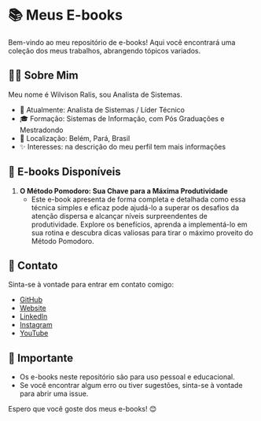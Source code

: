 # 📚 Meus E-books

Bem-vindo ao meu repositório de e-books! Aqui você encontrará uma coleção dos meus trabalhos, abrangendo tópicos variados.

## 👨‍💻 Sobre Mim

Meu nome é Wilvison Ralis, sou Analista de Sistemas.

- 💼 Atualmente: Analista de Sistemas / Líder Técnico
- 🎓 Formação: Sistemas de Informação, com Pós Graduações e Mestradondo
- 📍 Localização: Belém, Pará, Brasil
- ✨ Interesses: na descrição do meu perfil tem mais informações

## 📖 E-books Disponíveis

1.  **O Método Pomodoro: Sua Chave para a Máxima Produtividade**
    -   Este e-book apresenta de forma completa e detalhada como essa técnica simples e eficaz pode ajudá-lo a superar os desafios da atenção dispersa e alcançar níveis surpreendentes de produtividade. Explore os benefícios, aprenda a implementá-lo em sua rotina e descubra dicas valiosas para tirar o máximo proveito do Método Pomodoro.


## 🤝 Contato

Sinta-se à vontade para entrar em contato comigo:

-   [GitHub](https://github.com/wilvison)
-   [Website](https://wrtudo.my.canva.site/wr)
-   [LinkedIn](https://linkedin.com/in/wilvison)
-   [Instagram](https://instagram.com/wr.insta)
-   [YouTube](https://youtube.com/c/WRTecnologiaeEduca%C3%A7%C3%A3o)

## 📌 Importante

-   Os e-books neste repositório são para uso pessoal e educacional.
-   Se você encontrar algum erro ou tiver sugestões, sinta-se à vontade para abrir uma issue.

Espero que você goste dos meus e-books! 😊
